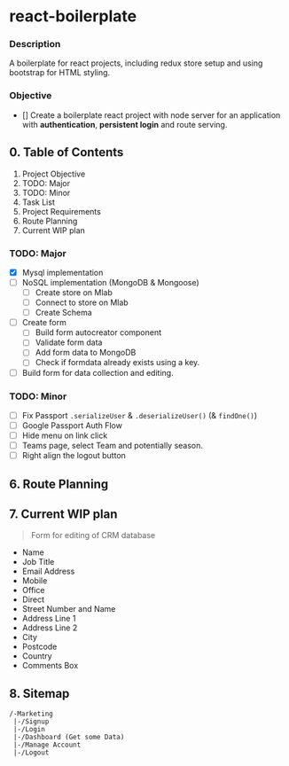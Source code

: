 # react-boilerplate
### Description
A boilerplate for react projects, including redux store setup and using bootstrap for HTML styling.

### Objective
- [] Create a boilerplate react project with node server for an application with **authentication**, **persistent login** and route serving.

## 0. Table of Contents
1. Project Objective
2. TODO: Major
3. TODO: Minor
4. Task List
5. Project Requirements
6. Route Planning
7. Current WIP plan

### TODO: Major
- [x] Mysql implementation
- [ ] NoSQL implementation (MongoDB & Mongoose)
  - [ ] Create store on Mlab
  - [ ] Connect to store on Mlab
  - [ ] Create Schema
- [ ] Create form 
  - [ ] Build form autocreator component
  - [ ] Validate form data
  - [ ] Add form data to MongoDB
  - [ ] Check if formdata already exists using a key. 
 - [ ] Build form for data collection and editing.

### TODO: Minor
- [ ] Fix Passport `.serializeUser` & `.deserializeUser()` (& `findOne()`) 
- [ ] Google Passport Auth Flow
- [ ] Hide menu on link click
- [ ] Teams page, select Team and potentially season.
- [ ] Right align the logout button

## 6. Route Planning

## 7. Current WIP plan
> Form for editing of CRM database
 - Name
 - Job Title
 - Email Address
 - Mobile
 - Office
 - Direct
 - Street Number and Name
 - Address Line 1
 - Address Line 2
 - City
 - Postcode
 - Country
 - Comments Box
 


## 8. Sitemap
```
/-Marketing
 |-/Signup
 |-/Login
 |-/Dashboard (Get some Data)
 |-/Manage Account
 |-/Logout
```
 
